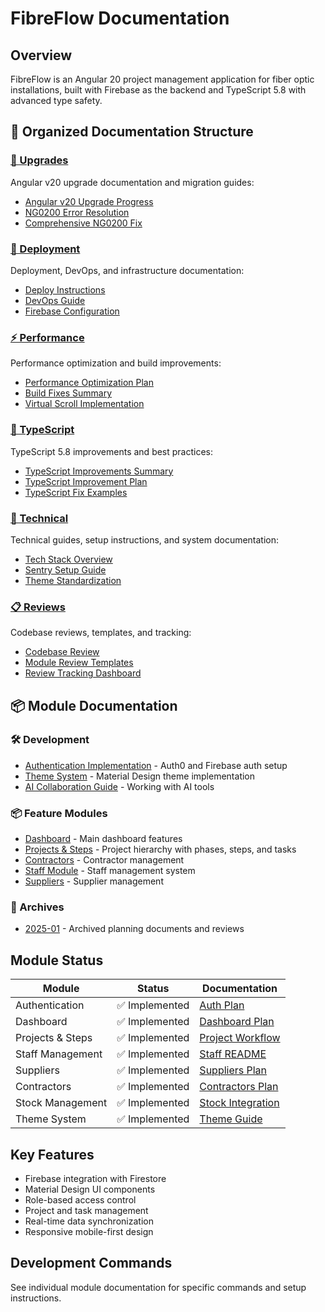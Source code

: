 # FibreFlow Documentation

## Overview
FibreFlow is an Angular 20 project management application for fiber optic installations, built with Firebase as the backend and TypeScript 5.8 with advanced type safety.

## 📁 Organized Documentation Structure

### [🔄 Upgrades](./upgrades/)
Angular v20 upgrade documentation and migration guides:
- [Angular v20 Upgrade Progress](./upgrades/ANGULAR_V20_UPGRADE_PROGRESS.md)
- [NG0200 Error Resolution](./upgrades/NG0200_RESOLUTION_GUIDE.md)
- [Comprehensive NG0200 Fix](./upgrades/COMPREHENSIVE_NG0200_FIX.md)

### [🚀 Deployment](./deployment/)
Deployment, DevOps, and infrastructure documentation:
- [Deploy Instructions](./deployment/DEPLOY_INSTRUCTIONS.md)
- [DevOps Guide](./deployment/DEVOPS_GUIDE.md)
- [Firebase Configuration](./deployment/UPDATE_FIREBASE_CONFIG.md)

### [⚡ Performance](./performance/)
Performance optimization and build improvements:
- [Performance Optimization Plan](./performance/PERFORMANCE_OPTIMIZATION_PLAN.md)
- [Build Fixes Summary](./performance/BUILD_FIXES_SUMMARY.md)
- [Virtual Scroll Implementation](./performance/VIRTUAL_SCROLL_IMPLEMENTATION.md)

### [📘 TypeScript](./typescript/)
TypeScript 5.8 improvements and best practices:
- [TypeScript Improvements Summary](./typescript/TYPESCRIPT_IMPROVEMENTS_SUMMARY.md)
- [TypeScript Improvement Plan](./typescript/TYPESCRIPT_IMPROVEMENT_PLAN.md)
- [TypeScript Fix Examples](./typescript/TYPESCRIPT_FIX_EXAMPLE.md)

### [🔧 Technical](./technical/)
Technical guides, setup instructions, and system documentation:
- [Tech Stack Overview](./technical/tech_stack.md)
- [Sentry Setup Guide](./technical/SENTRY_SETUP.md)
- [Theme Standardization](./technical/THEME_STANDARDIZATION_ISSUE.md)

### [📋 Reviews](./reviews/)
Codebase reviews, templates, and tracking:
- [Codebase Review](./reviews/CODEBASE_REVIEW.md)
- [Module Review Templates](./reviews/MODULE_REVIEW_TEMPLATE.md)
- [Review Tracking Dashboard](./reviews/REVIEW_TRACKING_DASHBOARD.md)

## 📦 Module Documentation

### 🛠️ Development
- [Authentication Implementation](auth-implementation-plan.md) - Auth0 and Firebase auth setup
- [Theme System](theme-system-guide.md) - Material Design theme implementation
- [AI Collaboration Guide](ai-theme-collaboration-guide.md) - Working with AI tools

### 📦 Feature Modules
- [Dashboard](dashboard-implementation-plan.md) - Main dashboard features
- [Projects & Steps](PROJECT_MATERIAL_WORKFLOW.md) - Project hierarchy with phases, steps, and tasks
- [Contractors](contractor-implementation-plan.md) - Contractor management
- [Staff Module](../src/app/features/staff/README.md) - Staff management system
- [Suppliers](../src/app/core/suppliers/docs/suppliers-module-plan.md) - Supplier management

### 📁 Archives
- [2025-01](archives/2025-01/) - Archived planning documents and reviews

## Module Status

| Module | Status | Documentation |
|--------|--------|---------------|
| Authentication | ✅ Implemented | [Auth Plan](auth-implementation-plan.md) |
| Dashboard | ✅ Implemented | [Dashboard Plan](dashboard-implementation-plan.md) |
| Projects & Steps | ✅ Implemented | [Project Workflow](PROJECT_MATERIAL_WORKFLOW.md) |
| Staff Management | ✅ Implemented | [Staff README](../src/app/features/staff/README.md) |
| Suppliers | ✅ Implemented | [Suppliers Plan](../src/app/core/suppliers/docs/suppliers-module-plan.md) |
| Contractors | ✅ Implemented | [Contractors Plan](contractor-implementation-plan.md) |
| Stock Management | ✅ Implemented | [Stock Integration](STOCK_BOQ_INTEGRATION_GUIDE.md) |
| Theme System | ✅ Implemented | [Theme Guide](theme-system-guide.md) |

## Key Features
- Firebase integration with Firestore
- Material Design UI components
- Role-based access control
- Project and task management
- Real-time data synchronization
- Responsive mobile-first design

## Development Commands
See individual module documentation for specific commands and setup instructions.